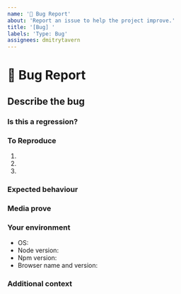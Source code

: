 ```yaml
---
name: '🐞 Bug Report'
about: 'Report an issue to help the project improve.'
title: '[Bug] '
labels: 'Type: Bug'
assignees: dmitrytavern
---
```


# **🐞 Bug Report**

## **Describe the bug**

<!-- A clear and concise description of what the bug is. -->

### **Is this a regression?**

<!-- Did this behaviour used to work in the previous version? -->
<!-- Yes, the last version in which this bug was not present was: ... -->

### **To Reproduce**

<!-- Steps to reproduce the error:
(e.g.:)
1. Use x argument / navigate to
2. Fill this information
3. Go to...
4. See error -->

<!-- Write the steps here (add or remove as many steps as needed)-->

1.
2.
3.

### **Expected behaviour**

<!-- A clear and concise description of what you expected to happen. -->

### **Media prove**

<!-- If applicable, add screenshots or videos to help explain your problem. -->

### **Your environment**

<!-- use all the applicable bulleted list elements for this specific issue,
and remove all the bulleted list elements that are not relevant for this issue. -->

- OS: <!--[e.g. Ubuntu 5.4.0-26-generic x86_64 / Windows 1904 ...]-->
- Node version:
- Npm version:
- Browser name and version:

### **Additional context**

<!-- Add any other context or additional information about the problem here.-->
